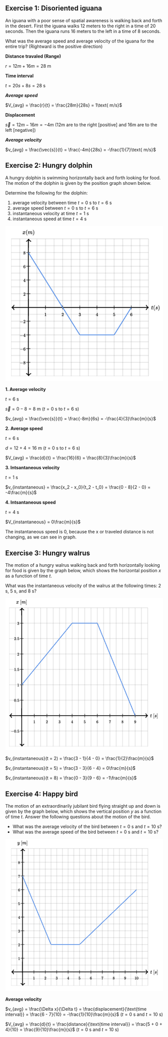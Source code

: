 ## Exercise 1: Disoriented iguana

An iguana with a poor sense of spatial awareness is walking back and forth in the desert. First the iguana walks 12 meters to the right in a time of 20 seconds. Then the iguana runs 16 meters to the left in a time of 8 seconds.

What was the average speed and average velocity of the iguana for the entire trip? (Rightward is the positive direction)

**Distance travaled (Range)**

$r = 12m + 16m = 28\text{ m}$

**Time interval**

$t = 20s + 8s = 28\text{ s}$

_**Average speed**_

$V_{avg} = \frac{r}{t} = \frac{28m}{28s} = 1\text{ m/s}$

**Displacement**

$\vec{s} = 12m - 16m = -4m$ (12m are to the right [positive] and 16m are to the left [negative])

_**Average velocity**_

$v_{avg} = \frac{\vec{s}}{t} = \frac{-4m}{28s} = -\frac{1}{7}\text{ m/s}$

## Exercise 2: Hungry dolphin

A hungry dolphin is swimming horizontally back and forth looking for food. The motion of the dolphin is given by the position graph shown below.

Determine the following for the dolphin:

1. average velocity between time $t = 0\text{ s}$ to $t = 6\text{ s}$
2. average speed between $t = 0\text{ s}$ to $t = 6\text{ s}$
3. instantaneous velocity at time $t = 1\text{ s}$
4. instantaneous speed at time $t = 4\text{ s}$

<img src="./assets/1_EXERCISE_IMG_1.png" style="width: 500px;">

**1. Average velocity**

$t = 6\text{ s}$

$\vec{s} = 0 - 8 = 8\text{ m}$ ($t = 0\text{ s}$ to $t = 6\text{ s}$)

$v_{avg} = \frac{\vec{s}}{t} = \frac{-8m}{6s} = -\frac{4}{3}\frac{m}{s}$

**2. Average speed**

$t = 6\text{ s}$

$d = 12 + 4 = 16\text{ m}$ ($t = 0\text{ s}$ to $t = 6\text{ s}$)

$V_{avg} = \frac{d}{t} = \frac{16}{6} = \frac{8}{3}\frac{m}{s}$

**3. Intsantaneous velocity**

$t = 1\text{ s}$

$v_{instantaneous} = \frac{x_2 - x_0}{t_2 - t_0} = \frac{0 - 8}{2 - 0} = -4\frac{m}{s}$

**4. Intsantaneous speed**

$t = 4\text{ s}$

$V_{instantaneous} = 0\frac{m}{s}$

The instantaneous speed is 0, because the x or traveled distance is not changing, as we can see in graph.

## Exercise 3: Hungry walrus

The motion of a hungry walrus walking back and forth horizontally looking for food is given by the graph below, which shows the horizontal position $x$ as a function of time $t$.

What was the instantaneous velocity of the walrus at the following times: $2\text{ s}$, $5\text{ s}$, and $8\text{ s}$?

<img src="./assets/1_EXERCISE_IMG_2.png" style="width: 500px;">

$v_{instantaneous}(t = 2) = \frac{3 - 1}{4 - 0} = \frac{1}{2}\frac{m}{s}$

$v_{instantaneous}(t = 5) = \frac{3 - 3}{6 - 4} = 0\frac{m}{s}$

$v_{instantaneous}(t = 8) = \frac{0 - 3}{9 - 6} = -1\frac{m}{s}$

## Exercise 4: Happy bird

The motion of an extraordinarily jubilant bird flying straight up and down is given by the graph below, which shows the vertical position $y$ as a function of time $t$. Answer the following questions about the motion of the bird.

- What was the average velocity of the bird between $t=0\text{ s}$ and $t=10\text{ s}$?
- What was the average speed of the bird between $t=0\text{ s}$ and $t=10\text{ s}$?

<img src="./assets/1_EXERCISE_IMG_3.png" style="width: 500px;">

**Average velocity**

$v_{avg} = \frac{\Delta x}{\Delta t} = \frac{displacement}{\text{time interval}} = \frac{6 - 7}{10} = -\frac{1}{10}\frac{m}{s}$ ($t=0\text{ s}$ and $t=10\text{ s}$)

$V_{avg} = \frac{d}{t} = \frac{distance}{\text{time interval}} = \frac{5 + 0 + 4}{10} = \frac{9}{10}\frac{m}{s}$ ($t=0\text{ s}$ and $t=10\text{ s}$)
